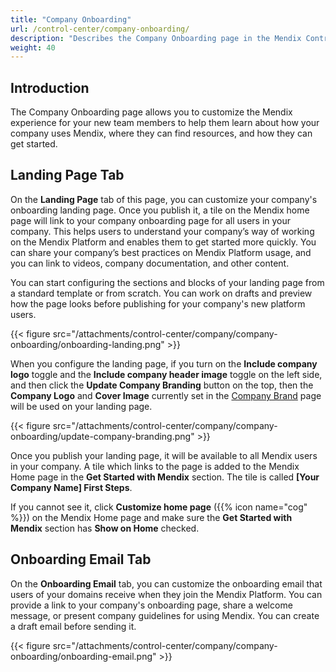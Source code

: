 ```yaml
---
title: "Company Onboarding"
url: /control-center/company-onboarding/
description: "Describes the Company Onboarding page in the Mendix Control Center."
weight: 40
---
```


## Introduction

The Company Onboarding page allows you to customize the Mendix experience for your new team members to help them learn about how your company uses Mendix, where they can find resources, and how they can get started.

## Landing Page Tab

On the **Landing Page** tab of this page, you can customize your company's onboarding landing page. Once you publish it, a tile on the Mendix home page will link to your company onboarding page for all users in your company. This helps users to understand your company’s way of working on the Mendix Platform and enables them to get started more quickly. You can share your company’s best practices on Mendix Platform usage, and you can link to videos, company documentation, and other content.

You can start configuring the sections and blocks of your landing page from a standard template or from scratch. You can work on drafts and preview how the page looks before publishing for your company's new platform users.

{{< figure src="/attachments/control-center/company/company-onboarding/onboarding-landing.png" >}}

When you configure the landing page, if you turn on the **Include company logo** toggle and the **Include company header image** toggle on the left side, and then click the **Update Company Branding** button on the top, then the **Company Logo** and **Cover Image** currently set in the [Company Brand](#company-brand) page will be used on your landing page.

{{< figure src="/attachments/control-center/company/company-onboarding/update-company-branding.png" >}}

Once you publish your landing page, it will be available to all Mendix users in your company. A tile which links to the page is added to the Mendix Home page in the **Get Started with Mendix** section. The tile is called **[Your Company Name] First Steps**.

If you cannot see it, click **Customize home page** ({{% icon name="cog" %}}) on the Mendix Home page and make sure the **Get Started with Mendix** section has **Show on Home** checked.

## Onboarding Email Tab

On the **Onboarding Email** tab, you can customize the onboarding email that users of your domains receive when they join the Mendix Platform. You can provide a link to your company's onboarding page, share a welcome message, or present company guidelines for using Mendix. You can create a draft email before sending it.

{{< figure src="/attachments/control-center/company/company-onboarding/onboarding-email.png" >}}
